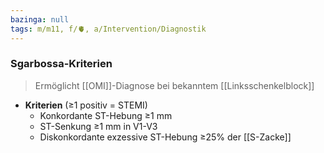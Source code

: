 ```yaml
---
bazinga: null
tags: m/m11, f/🫀, a/Intervention/Diagnostik
---
```

### Sgarbossa-Kriterien
> Ermöglicht [[OMI]]-Diagnose bei bekanntem [[Linksschenkelblock]]
- **Kriterien** (≥1 positiv = STEMI)
	- Konkordante ST-Hebung ≥1 mm
	- ST-Senkung ≥1 mm in V1-V3
	- Diskonkordante exzessive ST-Hebung ≥25% der [[S-Zacke]]